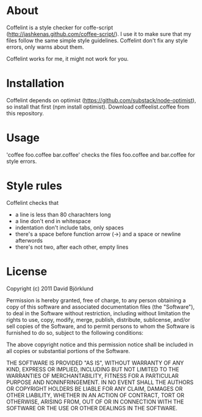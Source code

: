 # About

Coffelint is a style checker for coffe-script (<http://jashkenas.github.com/coffee-script/>). I use it to make sure that my files follow the same simple style guidelines. Coffelint don't fix any style errors, only warns about them.

Coffelint works for me, it might not work for you.

# Installation

Coffelint depends on optimist (<https://github.com/substack/node-optimist>), so install that first (npm install optimist).
Download coffeelist.coffee from this repository.

# Usage

'coffee foo.coffee bar.coffee' checks the files foo.coffee and bar.coffee for style errors.

# Style rules

Coffelint checks that
- a line is less than 80 charachters long
- a line don't end in whitespace
- indentation don't include tabs, only spaces
- there's a space before function arrow (->) and a space or newline afterwords
- there's not two, after each other, empty lines

# License
Copyright (c) 2011 David Björklund

Permission is hereby granted, free of charge, to any person obtaining a copy
of this software and associated documentation files (the "Software"), to deal
in the Software without restriction, including without limitation the rights
to use, copy, modify, merge, publish, distribute, sublicense, and/or sell
copies of the Software, and to permit persons to whom the Software is
furnished to do so, subject to the following conditions:

The above copyright notice and this permission notice shall be included in
all copies or substantial portions of the Software.

THE SOFTWARE IS PROVIDED "AS IS", WITHOUT WARRANTY OF ANY KIND, EXPRESS OR
IMPLIED, INCLUDING BUT NOT LIMITED TO THE WARRANTIES OF MERCHANTABILITY,
FITNESS FOR A PARTICULAR PURPOSE AND NONINFRINGEMENT. IN NO EVENT SHALL THE
AUTHORS OR COPYRIGHT HOLDERS BE LIABLE FOR ANY CLAIM, DAMAGES OR OTHER
LIABILITY, WHETHER IN AN ACTION OF CONTRACT, TORT OR OTHERWISE, ARISING FROM,
OUT OF OR IN CONNECTION WITH THE SOFTWARE OR THE USE OR OTHER DEALINGS IN
THE SOFTWARE.
